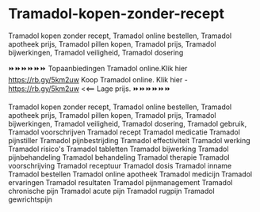 # Tramadol-kopen-zonder-recept
Tramadol kopen zonder recept, Tramadol online bestellen, Tramadol apotheek prijs, Tramadol pillen kopen, Tramadol prijs, Tramadol bijwerkingen, Tramadol veiligheid, Tramadol dosering

⏩⏩⏩⏩⏩⏩
Topaanbiedingen Tramadol online.Klik hier  https://rb.gy/5km2uw
Koop Tramadol online. Klik hier -  https://rb.gy/5km2uw
<<== Lage prijs.
⏩⏩⏩⏩⏩⏩ 

Tramadol kopen zonder recept,
Tramadol online bestellen,
Tramadol apotheek prijs,
Tramadol pillen kopen,
Tramadol prijs,
Tramadol bijwerkingen,
Tramadol veiligheid,
Tramadol dosering,
Tramadol gebruik,
Tramadol voorschrijven
Tramadol recept
Tramadol medicatie
Tramadol pijnstiller
Tramadol pijnbestrijding
Tramadol effectiviteit
Tramadol werking
Tramadol risico's
Tramadol tabletten
Tramadol bijwerking
Tramadol pijnbehandeling
Tramadol behandeling
Tramadol therapie
Tramadol voorschrijving
Tramadol receptuur
Tramadol dosis
Tramadol inname
Tramadol bestellen
Tramadol online apotheek
Tramadol medicijn
Tramadol ervaringen
Tramadol resultaten
Tramadol pijnmanagement
Tramadol chronische pijn
Tramadol acute pijn
Tramadol rugpijn
Tramadol gewrichtspijn
